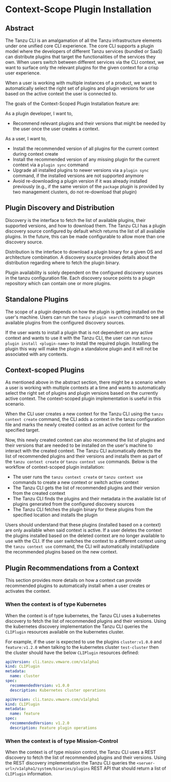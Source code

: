 # Context-Scope Plugin Installation

## Abstract

The Tanzu CLI is an amalgamation of all the Tanzu infrastructure elements under
one unified core CLI experience. The core CLI supports a plugin model where the
developers of different Tanzu services (bundled or SaaS) can distribute plugins
that target the functionalities of the services they own. When users switch between
different services via the CLI context, we want to surface only the relevant
plugins for the given context for a crisp user experience.

When a user is working with multiple instances of a product, we want to
automatically select the right set of plugins and plugin versions for use
based on the active context the user is connected to.

The goals of the Context-Scoped Plugin Installation feature are:

As a plugin developer, I want to,

- Recommend relevant plugins and their versions that might be needed by the user once the user creates a context.

As a user, I want to,

- Install the recommended version of all plugins for the current context during context create
- Install the recommended version of any missing plugin for the current context via a `plugin sync` command
- Upgrade all installed plugins to newer versions via a `plugin sync` command, if the installed versions are not supported anymore
- Avoid re-downloading a plugin version if it was already installed previously (e.g., if the same version of the `package` plugin is provided by two management clusters, do not re-download that plugin)

## Plugin Discovery and Distribution

Discovery is the interface to fetch the list of available plugins, their
supported versions, and how to download them. The Tanzu CLI has a
plugin discovery source configured by default which returns the list
of all available plugins.  In the future, this can be made configurable
to allow more than one discovery source.

Distribution is the interface to download a plugin binary for a given OS
and architecture combination. A discovery source provides details about
the distribution regarding where to fetch the plugin binary.

Plugin availability is solely dependent on the configured discovery sources in the
tanzu configuration file. Each discovery source points to a plugin repository
which can contain one or more plugins.

## Standalone Plugins

The scope of a plugin depends on how the plugin is getting installed on the user's machine.
Users can run the `tanzu plugin search` command to see all available plugins from
the configured discovery sources.

If the user wants to install a plugin that is not dependent on any active context and
wants to use it with the Tanzu CLI, the user can run `tanzu plugin install <plugin-name>`
to install the required plugin. Installing the plugin this way will make the
plugin a standalone plugin and it will not be associated with any contexts.

## Context-scoped Plugins

As mentioned above in the abstract section, there might be a scenario when a user
is working with multiple contexts at a time and wants to automatically select the
right set of plugins and plugin versions based on the currently active context.
The context-scoped plugin implementation is useful in this scenario.

When the CLI user creates a new context for the Tanzu CLI using the
`tanzu context create` command, the CLI adds a context in the tanzu configuration file
and marks the newly created context as an active context for the specified target.

Now, this newly created context can also recommend the list of plugins and their versions
that are needed to be installed on the user's machine to interact with the created context.
The Tanzu CLI automatically detects the list of recommended plugins and their versions and
installs them as part of the `tanzu context create` or `tanzu context use` commands. Below
is the workflow of context-scoped plugin installation:

- The user runs the `tanzu context create` or `tanzu context use` commands to create a new context or switch active context
- The Tanzu CLI gets the list of recommended plugins and their version from the created context
- The Tanzu CLI finds the plugins and their metadata in the available list of plugins generated from the configured discovery sources
- The Tanzu CLI fetches the plugin binary for these plugins from the specified location and installs the plugin

Users should understand that these plugins (installed based on a context) are
only available when said context is active. If a user deletes the context the plugins
installed based on the deleted context are no longer available to use with the CLI.
If the user switches the context to a different context using the `tanzu context use` command,
the CLI will automatically install/update the recommended plugins based on the new context.

## Plugin Recommendations from a Context

This section provides more details on how a context can provide
recommended plugins to automatically install when a user creates or activates the context.

### When the context is of type Kubernetes

When the context is of type kubernetes, the Tanzu CLI uses a kubernetes discovery to fetch the
list of recommended plugins and their versions. Using the kubernetes discovery implementation
the Tanzu CLI queries the `CLIPlugin` resources available on the kubernetes cluster.

For example, if the user is expected to use the plugins `cluster:v1.0.0` and `feature:v1.2.0`
when talking to the kubernetes cluster `test-cluster` then the cluster should have the below
`CLIPlugin` resources defined:

```yaml
apiVersion: cli.tanzu.vmware.com/v1alpha1
kind: CLIPlugin
metadata:
  name: cluster
spec:
  recommendedVersion: v1.0.0
  description: Kubernetes cluster operations
```

```yaml
apiVersion: cli.tanzu.vmware.com/v1alpha1
kind: CLIPlugin
metadata:
  name: feature
spec:
  recommendedVersion: v1.2.0
  description: Feature plugin operations
```

### When the context is of type Mission-Control

When the context is of type mission control, the Tanzu CLI uses a REST discovery to fetch the
list of recommended plugins and their versions. Using the REST discovery implementation
the Tanzu CLI queries the `<server-url>/v1alpha1/system/binaries/plugins` REST API that
should return a list of `CLIPlugin` information.
